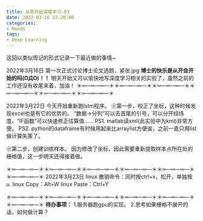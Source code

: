 ```yaml
---
title: 从零开始深度学习-03
date: 2022-03-16 22:28:00
categories:
- Moods
tags:
- Deep Learning
---
```


这回以类似周记的形式记录一下最近做的事情~
<!--more-->
2022年3月16日
第一次正式讨论博士论文选题，紧张.jpg
**博士的快乐是从开会开始的吗(ΩДΩ)！！**
明天开始又可以愉快地写深度学习相关的实验了，虽然之前的工作还没有收尾来着，加油！
＊═—═—═—＊＊═—═—═—＊＊═—═—═—＊＊═—═—═—＊＊═—═—═—＊＊═—═—═—＊

2022年3月22日
今天开始重新跑lstm程序。
❀第一步，校正了坐标，这种时候发现excel也是有它的优势的。
“数据->分列”可以去首尾的引号，可以分开经纬度、“IF函数”可以快速修正估算值……
PS1. matlab读xml(此实验中为kml)非常方便。
PS2. python的dataframe有时候用起来比arraylist方便诶，之前一直只用list做计算失策了。

❀第二步，创建训练样本。
因为修改了坐标，因此需要重新提取样本点所在处的栅格值，这一步明天还得接着做。

＊═—═—═—＊＊═—═—═—＊＊═—═—═—＊＊═—═—═—＊＊═—═—═—＊＊═—═—═—＊
2022年3月23日
linux 撤销命令：同时按ctrl+x，松开，单独按u.
linux Copy：Alt+W
linux Paste：Ctrl+Y


＊═—═—═—＊＊═—═—═—＊＊═—═—═—＊＊═—═—═—＊＊═—═—═—＊＊═—═—═—＊
**待办事项：**
1.服务器跑gpu的实现。
2.思考如果栅格不展开的话，如何做计算？
